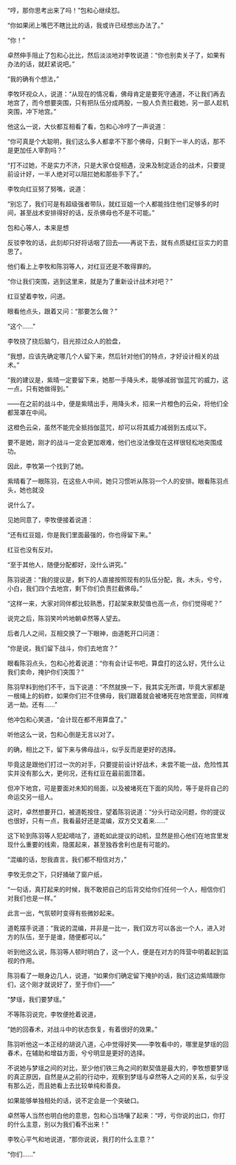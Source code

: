 “哼，那你思考出来了吗！”包和心继续怼。

“你如果闭上嘴巴不瞎比比的话，我或许已经想出办法了。”

“你！”

卓然伸手阻止了包和心比比，然后淡淡地对李牧说道：“你也别卖关子了，如果有办法的话，就赶紧说吧。”

“我的确有个想法，”

李牧环视众人，说道：“从现在的情况看，佛母肯定是要死守通道，不让我们再去地宫了，而今想要突围，只有把队伍分成两股，一股人负责拦截她，另一部人趁机突围，冲下地宫。”

他这么一说，大伙都互相看了看，包和心冷哼了一声说道：

“你可真是个大聪明，我们这么多人都拿不下那个佛母，只剩下一半人的话，那不是更加任人宰割吗？”

“打不过她，不是实力不济，只是大家仓促相遇，没来及制定适合的战术，只要提前设计好，一半人绝对可以阻拦她和那些手下了。”

李牧向红豆努了努嘴，说道：

“别忘了，我们可是有超级强者带队，就红豆姐一个人都能挡住他们足够多的时间，甚至战术安排得好的话，反杀佛母也不是不可能。”

包和心等人，本来是想

反驳李牧的话，此刻却只好将话咽了回去——再说下去，就有点质疑红豆实力的意思了。

他们看上上李牧和陈羽等人，对红豆还是不敢得罪的。

“你让我们突围，逃到这里来，就是为了重新设计战术对吧？”

红豆望着李牧，问道。

眼看他点头，跟着又问：“那要怎么做？”

“这个……”

李牧挠了挠后脑勺，目光掠过众人的脸盘，

“我想，应该先确定哪几个人留下来，然后针对他们的特点，才好设计相关的战术。”

“我的建议是，紫晴一定要留下来，她那一手降头术，能够减弱‘伽蓝咒’的威力，这一点，只有她做得到。”

——在之前的战斗中，便是紫晴出手，用降头术，招来一片橙色的云朵，将他们全都笼罩在中间。

这橙色云朵，虽然不能完全抵挡伽蓝咒，却可以将其威力减弱到五成以下。

要不是她，刚才的战斗一定会更加艰难，他们也没法像现在这样很轻松地突围成功。

因此，李牧第一个找到了她。

紫晴看了一眼陈羽，在这些人中间，她只习惯听从陈羽一个人的安排。眼看陈羽点头，她也就没

说什么了。

见她同意了，李牧便接着说道：

“还有红豆姐，你是我们里面最强的，你也得留下来。”

红豆也没有反对。

“至于其他人，随便分配都好，没什么讲究。”

陈羽说道：“我的提议是，剩下的人直接按照现有的队伍分配，我，木头，兮兮，小白，我们四个去地宫，剩下你们负责拦截佛母。”

“这样一来，大家对同伴都比较熟悉，打起架来默契值也高一点，你们觉得呢？”

说完之后，陈羽笑吟吟地朝卓然等人望去。

后者几人之间，互相交换了一下眼神，由道乾开口问道：

“你是说，我们留下战斗，你们去地宫？”

眼看陈羽点头，包和心抢着说道：“你有会计证书吧，算盘打的这么好，凭什么让我们卖命，掩护你们突围？”

陈羽早料到他们不干，当下说道：“不然就换一下，我其实无所谓，毕竟大家都是一根绳上的蚂蚱，如果你们拦不住佛母，我们跟着就会被堵死在地宫里面，同样难逃一劫。还有……”

他冲包和心笑道，“会计现在都不用算盘了。”

听他这么一说，包和心倒是无言以对了。

的确，相比之下，留下来与佛母战斗，似乎反而是更好的选择。

毕竟这是跟他们打过一次的对手，只要提前设计好战术，未尝不能一战，危险性其实并没有那么大，更何况，还有红豆在最前面顶着。

但冲下地宫，可是要面对未知的局面，以及被堵死在下面的风险，等于是将自己的命运交另一组人。

这时，卓然想要开口，被道乾按住，望着陈羽说道：“分头行动没问题，你的提议也很好，只有一点，我看最好还是混编，双方交叉着来……”

这下轮到陈羽等人犯起嘀咕了，道乾如此提议的动机，显然是担心他们在地宫里发现什么重要的线索，隐匿起来，甚至独吞舍利也是有可能的。

“混编的话，恕我直言，我们都不相信对方，”

李牧无奈之下，只好捅破了窗户纸，

“一句话，真打起来的时候，我不敢把自己的后背交给你们任何一个人，相信你们对我们也是一样。”

此言一出，气氛顿时变得有些微妙起来。

道乾摆手说道：“我说的混编，并非是一比一，我们双方可以各出一个人，进入对方的队伍，至于是谁，随便都可以。”

听到他这么说，陈羽等人顿时明白了，这一个人，便是在对方的阵营中明着起到监视的作用。

陈羽看了一眼身边几人，说道，“如果你们确定留下掩护的话，我们这边紫晴跟你们，这个刚才就说好了，至于你们——”

“梦瑶，我们要梦瑶。”

不等陈羽说完，李牧便抢着说道，

“她的回春术，对战斗中的状态恢复，有着很好的效果。”

陈羽听他这一本正经的胡说八道，心中觉得好笑——李牧看中的，哪里是梦瑶的回春术，在辅助和增益方面，兮兮明显是更好的选择。

不说她与梦瑶之间的对比，至少他们铁三角之间的默契值是最大的，李牧想要梦瑶的真正原因，自然是从之前的行动中，观察到梦瑶与卓然等人之间的关系，似乎没有那么近，而且她看上去比较单纯和善良。

如果能够单独相处的话，说不定会是一个突破口。

卓然等人当然也明白他的意思，包和心当场嚷了起来：“哼，亏你说的出口，你打的什么主意，别以为我们看不出来！”

李牧心平气和地说道，“那你说说，我打的什么主意？”

“你们……”
